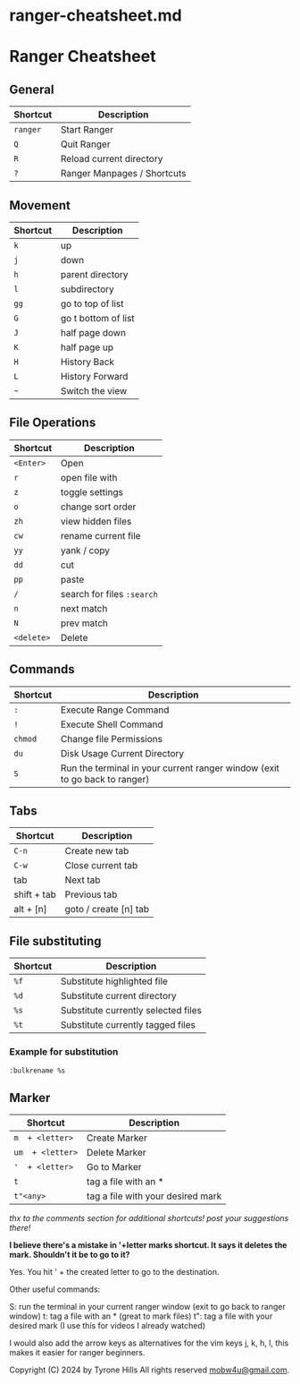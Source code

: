 # ranger-cheatsheet.md

# Ranger Cheatsheet

## General
Shortcut | Description 
---|---
`ranger` | Start Ranger
`Q` | Quit Ranger
`R` | Reload current directory
`?` | Ranger Manpages / Shortcuts


## Movement
Shortcut | Description 
---|---
`k` | up
`j` | down
`h` | parent directory
`l`| subdirectory
`gg` | go to top of list
`G` | go t bottom of list
`J` | half page down
`K` | half page up
`H` | History Back
`L` | History Forward
`~` | Switch the view

## File Operations
Shortcut | Description 
---|---
`<Enter>` | Open
`r` | open file with 
`z` | toggle settings
`o` | change sort order
`zh` | view hidden files
`cw` | rename current file
`yy` | yank / copy
`dd` | cut
`pp` | paste
`/` | search for files `:search`
`n` | next match
`N` | prev match
`<delete>` | Delete

  
## Commands
Shortcut | Description 
---|---
`:` | Execute Range Command
`!` | Execute Shell Command
`chmod` | Change file Permissions
`du` | Disk Usage Current Directory
`S` | Run the terminal in your current ranger window (exit to go back to ranger)

## Tabs
Shortcut | Description 
---|---
`C-n` | Create new tab
`C-w` | Close current tab
tab | Next tab
shift + tab | Previous tab
alt + [n] | goto / create [n] tab

## File substituting
Shortcut | Description 
---|---
`%f` | Substitute highlighted file
`%d` | Substitute current directory
`%s` | Substitute currently selected files
`%t` | Substitute currently tagged files

### Example for substitution
`:bulkrename %s`

## Marker
Shortcut | Description 
---|---
`m  + <letter>` | Create Marker
`um  + <letter>` | Delete Marker
`'  + <letter>` | Go to Marker
`t` | tag a file with an *
`t"<any>` | tag a file with your desired mark

_thx to the comments section for additional shortcuts! post your suggestions there!_

**I believe there's a mistake in '+letter marks shortcut. It says it deletes the mark. Shouldn't it be to go to it?**

Yes. You hit ' + the created letter to go to the destination.

Other useful commands:

S: run the terminal in your current ranger window (exit to go back to ranger window)
t: tag a file with an * (great to mark files)
t"<any>: tag a file with your desired mark (I use this for videos I already watched)

I would also add the arrow keys as alternatives for the vim keys j, k, h, l, this makes it easier for ranger beginners.


Copyright (C) 2024 by Tyrone Hills All rights reserved <mobw4u@gmail.com>.
